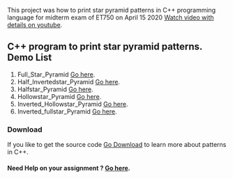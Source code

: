 This project was how to print star pyramid patterns in C++ programming language for midterm exam of ET750 on April 15 2020 [Watch video with details on youtube](https://www.youtube.com/channel/UCD8nhbxPg4DT0vqRxxpK6Kw/).

## C++ program to print star pyramid patterns. Demo List

1. Full_Star_Pyramid [Go here](https://repl.it/@LiveSportsSport/FullStarPyramid).
2. Half_Invertedstar_Pyramid [Go here](https://repl.it/@LiveSportsSport/HalfInvertedstarPyramid).
3. Halfstar_Pyramid [Go here](https://repl.it/@LiveSportsSport/HalfstarPyramid).
4.  Hollowstar_Pyramid [Go here](https://repl.it/@LiveSportsSport/HollowstarPyramid).
5. Inverted_Hollowstar_Pyramid [Go here](https://repl.it/@LiveSportsSport/InvertedHollowstarPyramid).
5. Inverted_fullstar_Pyramid [Go here](https://repl.it/@LiveSportsSport/InvertedfullstarPyramid).

### Download
If you like to get the source code [Go Download](https://github.com/jaffery97/Pyramid_patterns_CPP/archive/master.zip) to learn more about patterns in C++.

#### Need Help on your assignment ? [Go here](https://edchat.info/ed).
